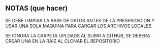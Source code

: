 ## NOTAS (que hacer)

SE DEBE LIMPIAR LA BASE DE DATOS ANTES DE LA PRESENTACION Y USAR UNA SOLA MAQUINA PARA CARGAR LOS ARCHIVOS LOCALES

SE IGNORA LA CARPETA UPLOADS AL SUBIR A GITHUB, SE DEBERA CREAR UNA EN LA RAIZ AL CLONAR EL REPOSITORIO

